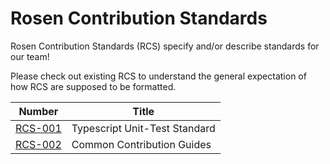# Rosen Contribution Standards

Rosen Contribution Standards (RCS) specify and/or describe standards for our team!

Please check out existing RCS to understand the general expectation of how RCS are supposed to be formatted.

| Number | Title                         |
|--------|-------------------------------|
| [RCS-001](rcs-001.md) | Typescript Unit-Test Standard |
| [RCS-002](rcs-002.md) | Common Contribution Guides |
